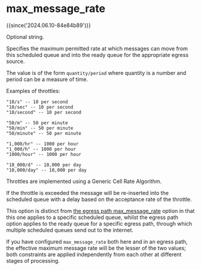 # max_message_rate

{{since('2024.06.10-84e84b89')}}

Optional string.

Specifies the maximum permitted rate at which messages can move from this
scheduled queue and into the ready queue for the appropriate egress source.

The value is of the form `quantity/period`
where quantity is a number and period can be a measure of time.

Examples of throttles:

```
"10/s" -- 10 per second
"10/sec" -- 10 per second
"10/second" -- 10 per second

"50/m" -- 50 per minute
"50/min" -- 50 per minute
"50/minute" -- 50 per minute

"1,000/hr" -- 1000 per hour
"1_000/h" -- 1000 per hour
"1000/hour" -- 1000 per hour

"10_000/d" -- 10,000 per day
"10,000/day" -- 10,000 per day
```

Throttles are implemented using a Generic Cell Rate Algorithm.

If the throttle is exceeded the message will be re-inserted into the scheduled
queue with a delay based on the acceptance rate of the throttle.

This option is distinct from [the egress path
max_message_rate](../make_egress_path/max_message_rate.md) option in that this one
applies to a specific scheduled queue, whilst the egress path option applies to
the ready queue for a specific egress path, through which multiple scheduled
queues send out to the internet.

If you have configured `max_message_rate` both here and in an egress path,
the effective maximum message rate will be the lesser of the two values; both
constraints are applied independently from each other at different stages
of processing.


